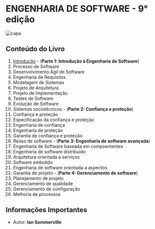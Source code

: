 # ENGENHARIA DE SOFTWARE - 9° edição

![capa](https://encrypted-tbn0.gstatic.com/images?q=tbn%3AANd9GcRIMHbmfrOWM4vEft27p4wtWGJvCrUhd5P0zozdJGPo-ay6Urrh)

## Conteúdo do Livro

1. [Introdução](https://github.com/Darlley/ExerciciosLivros/tree/master/tecnologia/engenhariadesoftware1/capitulo1) - (**Parte 1: Introdução à Engenharia de Software**)
1. Processo de Software
1. Desenvolvimento Ágil de Software
1. Engenharia de Requisitos
1. Modelagem de Sistemas
1. Projeto de Arquitetura
1. Projeto de Implementação 
1. Testes de Software
1. Evolução de Software
1. Sistemas sociotécnicos - (**Parte 2: Confiança e proteção**)
1. Confiança e proteção
1. Especificação da confiança e proteção
1. Engenharia de confiança
1. Engenharia de proteção
1. Garantia de confiança e proteção
1. Reúso de software - (**Parte 3: Engenharia de software avançada**)
1. Engenharia de Software baseada em compoententes
1. Engenharia de software distribuido
1. Arquitetura orientada a serviços
1. Software embutido
1. Engenharia de software orientada a aspectos
1. Garantia de projeto - (**Parte 4: Gerenciamento de software**)
1. Planejamento de projeto
1. Gerenciamento de qualidade
1. Gerenciamento de configuração
1. Melhoria de processos

## Informações Importantes

- Autor: **Ian Sommerville**
